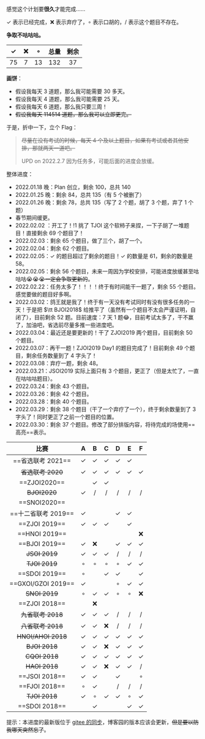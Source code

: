 感觉这个计划要**很久**才能完成……

$\checkmark$ 表示已经完成，❌ 表示弃疗了，$\circ$ 表示口胡的，/ 表示这个题目不存在。

**争取不咕咕咕。**

| $\checkmark$ |  ❌   | $\circ$ | 总量  | 剩余 |
| :----------: | :--: | :-----: | :---: | :--: |
|     $75$     | $7$  |  $13$   | $132$ | $37$ |

**画饼**：

- 假设我每天 $3$ 道题，那么我可能需要 $30$ 多天。
- 假设我每天 $4$ 道题，那么我可能需要 $25$ 天。
- 假设我每天 $6$ 道题，那么我只要三周！
- ~~假设我每天 $114514$ 道题，那么我可以立即更完。~~

于是，折中一下，立个 Flag：

> ~~尽量在没有考试的时候，每天 $4$ 个及以上题目，如果有考试或者其他安排，那就两天一道吧。~~
>
> UPD on 2022.2.7 因为任务多，可能后面的进度会放缓。

整体进度：

- $\text{2022.01.18}$ 晚：Plan 创立，剩余 $100$，总共 $140$
- $\text{2022.01.25}$ 晚：剩余 $84$，总共 $135$（有 $5$ 个被删了）
- $\text{2022.01.26}$ 晚：剩余 $78$，总共 $135$（写了 $2$ 个题，胡了 $3$ 个题，弃了 $1$ 个题）
- 春节期间缓更。
- $\text{2022.02.02}$ ：开工了！!1 挑了 TJOI 这个软柿子来捏，一下子胡了一堆题目！直接剩余 $69$ 个题目了！
- $\text{2022.02.03}$：剩余 $65$ 个题目，做了三个，胡了一个。
- $\text{2022.02.04}$：剩余 $62$ 个题目。
- $\text{2022.02.05}$：$\checkmark$ 的题目超过了剩余的题目！$\checkmark$ 的数量是 $61$，剩余的数量是 $58$。
- $\text{2022.02.05}$：剩余 $56$ 个题目，未来一周因为学校安排，可能进度放缓甚至咕咕咕😭😭😭~~一定会争取更新的~~。
- $\text{2022.02.22}$：任务太多了！！！！终于有时间能干一题了，剩余 $55$ 个题目。感觉要做的题目好多啊。
- $\text{2022.03.02}$：鸽王就是我了！终于有一天没有考试同时有没有很多任务的一天！于是把 $\tt BJOI2018$ 给推平了（虽然有一个题目不太会严谨证明，自闭了），目前剩余 $52$ 题。目前速度：$7$ 天 $1$ 题😂，目前考试太多了，干不赢了，加油吧，省选前尽量多推一些进度吧。
- $\text{2022.03.04}$：最近还是要更新的！干了 ZJOI2019 两个题目，目前剩余 $50$ 个题目。
- $\text{2022.03.07}$：再干一题！ZJOI2019 Day1 的题目完成了！目前剩余 $49$ 个题目，剩余任务数量到了 4 字头了！
- $\text{2022.03.08}$：弃疗一题，剩余 $48$。
- $\text{2022.03.21}$：JSOI2019 实际上面只有 $3$ 个题目，更正了（但是太忙了，一直在咕咕咕题目）。
- $\text{2022.03.24}$：剩余 $43$ 个题目。
- $\text{2022.03.26}$：剩余 $42$ 个题目。
- $\text{2022.03.28}$：剩余 $40$ 个题目。
- $\text{2022.03.29}$：剩余 $38$ 个题目（干了一个弃疗了一个），终于剩余数量到了 $3$ 字头了！同时更正了之前一个题目的位置。
- $\text{2022.03.30}$：剩余 $37$ 个题目。修改了部分排版内容，将待完成的场使用==高亮==表示。

|        比赛         |      A       |      B       |      C       |      D       |      E       |      F       |
| :-----------------: | :----------: | :----------: | :----------: | :----------: | :----------: | :----------: |
|  ==省选联考 2021==  | $\checkmark$ | $\checkmark$ | $\checkmark$ | $\checkmark$ | $\checkmark$ |              |
|  ~~省选联考 2020~~  | $\checkmark$ | $\checkmark$ | $\checkmark$ | $\checkmark$ | $\checkmark$ | $\checkmark$ |
|    ==ZJOI2020==     |              | $\checkmark$ | $\checkmark$ |              |              |              |
|    ~~BJOI2020~~     | $\checkmark$ |      /       |      /       |      /       |      /       |      /       |
|    ==SNOI2020==     |              |              |              |              |              |              |
| ==十二省联考 2019== | $\checkmark$ |              |              | $\checkmark$ | $\checkmark$ |              |
|    ==ZJOI 2019==    | $\checkmark$ | $\checkmark$ | $\checkmark$ |              | $\checkmark$ |              |
|    ==HNOI 2019==    |              |              |              |              |              |      ❌       |
|    ==BJOI 2019==    | $\checkmark$ |      ❌       |              | $\checkmark$ | $\checkmark$ | $\checkmark$ |
|    ~~JSOI 2019~~    | $\checkmark$ | $\checkmark$ | $\checkmark$ |      /       |      /       |      /       |
|    ~~TJOI 2019~~    |   $\circ$    |   $\circ$    |   $\circ$    |   $\circ$    | $\checkmark$ | $\checkmark$ |
|    ==SDOI 2019==    |   $\circ$    |              | $\checkmark$ | $\checkmark$ |              | $\checkmark$ |
| ==GXOI/GZOI 2019==  | $\checkmark$ |              |              |   $\circ$    | $\checkmark$ | $\checkmark$ |
|    ~~SNOI 2019~~    |   $\circ$    | $\checkmark$ | $\checkmark$ |   $\circ$    |   $\circ$    |      ❌       |
|    ==ZJOI 2018==    |              |      ❌       |              |              |              |              |
|  ~~九省联考 2018~~  | $\checkmark$ | $\checkmark$ | $\checkmark$ |      /       |      /       |      /       |
|  ~~八省联考 2018~~  | $\checkmark$ | $\checkmark$ |      ❌       |      /       |      /       |      /       |
| ~~HNOI/AHOI 2018~~  | $\checkmark$ | $\checkmark$ | $\checkmark$ | $\checkmark$ | $\checkmark$ | $\checkmark$ |
|    ~~BJOI 2018~~    | $\checkmark$ | $\checkmark$ |      ❌       | $\checkmark$ | $\checkmark$ | $\checkmark$ |
|    ~~CQOI 2018~~    | $\checkmark$ | $\checkmark$ | $\checkmark$ | $\checkmark$ | $\checkmark$ | $\checkmark$ |
|    ~~HAOI 2018~~    | $\checkmark$ | $\checkmark$ |      ❌       | $\checkmark$ | $\checkmark$ |      /       |
|    ==JSOI 2018==    | $\checkmark$ | $\checkmark$ |              | $\checkmark$ |              |   $\circ$    |
|    ==FJOI 2018==    |   $\circ$    | $\checkmark$ |              |      /       |      /       |      /       |
|    ~~TJOI 2018~~    | $\checkmark$ |   $\circ$    | $\checkmark$ | $\checkmark$ |   $\circ$    | $\checkmark$ |
|    ==SDOI 2018==    |              | $\checkmark$ |              |              | $\checkmark$ | $\checkmark$ |

提示：本进度的最新版位于 [gitee 的同步](https://gitee.com/yinjinrun/code-public-2/blob/master/Plan.md)，博客园的版本应该会更新，~~但是要以防我哪天突然忘了~~。